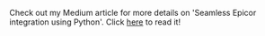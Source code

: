 Check out my Medium article for more details on 'Seamless Epicor integration using Python'.
Click [here](https://medium.com/@taeheechoi/seamless-epicor-integration-using-python-ccd499c190c1) to read it!
